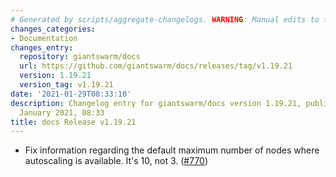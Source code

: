 ```yaml
---
# Generated by scripts/aggregate-changelogs. WARNING: Manual edits to this files will be overwritten.
changes_categories:
- Documentation
changes_entry:
  repository: giantswarm/docs
  url: https://github.com/giantswarm/docs/releases/tag/v1.19.21
  version: 1.19.21
  version_tag: v1.19.21
date: '2021-01-29T08:33:10'
description: Changelog entry for giantswarm/docs version 1.19.21, published on 29
  January 2021, 08:33
title: docs Release v1.19.21
---
```


 - Fix information regarding the default maximum number of nodes where autoscaling is available. It's 10,  not 3. ([#770](https://github.com/giantswarm/docs/pull/770))
